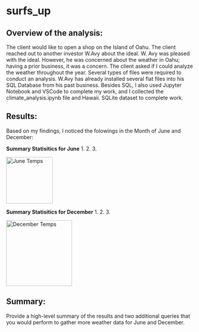 # surfs_up

## Overview of the analysis: 
The client would like to open a shop on the Island of Oahu. The client reached out to another investor W.Avy about the ideal. W. Avy was pleased with the ideal. However, he was concerned about the weather in Oahu; having a prior business, it was a concern. The client asked if I could analyze the weather throughout the year. Several types of files were required to conduct an analysis. W.Avy has already installed several flat files into his SQL Database from his past business. Besides SQL, I also used Jupyter Notebook and VSCode to complete my work, and I collected the climate_analysis.ipynb file and Hawaii. SQLite dataset to complete work. 

## Results: 
Based on my findings, I noticed the folowings in the Month of June and December:

  **Summary Statisitics for June**
  1.
  2.
  3.
  
  <img width="125" alt="June Temps" src="https://user-images.githubusercontent.com/106892740/182656568-2cd0c990-21ad-48e2-927e-63e6b86c1dfd.png">

  
  
  **Summary Statisitics for December** 
  1.
  2.
  3.
  
  <img width="177" alt="December Temps" src="https://user-images.githubusercontent.com/106892740/182656539-2d2c970a-6ce9-4f92-8c20-51913452036e.png">

  
  
## Summary: 
Provide a high-level summary of the results and two additional queries that you would perform to gather more weather data for June and December.
